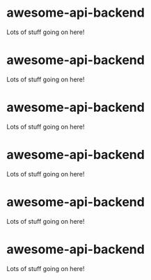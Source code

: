 # awesome-api-backend


Lots of stuff going on here!
# awesome-api-backend


Lots of stuff going on here!
# awesome-api-backend


Lots of stuff going on here!
# awesome-api-backend


Lots of stuff going on here!
# awesome-api-backend


Lots of stuff going on here!
# awesome-api-backend


Lots of stuff going on here!
